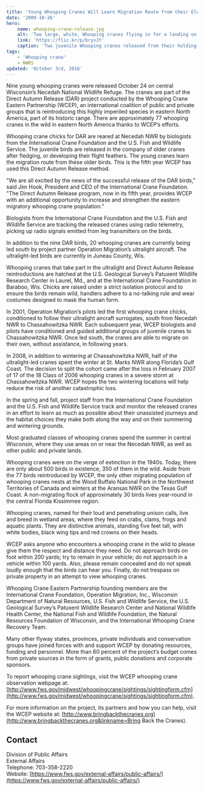 ```yaml
---
title: 'Young Whooping Cranes Will Learn Migration Route from their Elders'
date: '2009-10-26'
hero:
    name: whooping-crane-release.jpg
    alt: 'Two large, white, Whooping cranes flying in for a landing on a small pond.'
    link: 'https://flic.kr/p/bryvJt'
    caption: 'Two juvenile Whooping cranes released from their holding pen fly around on Wheeler National Wildlife Refuge, Decatur, AL. Photo by Bill Gates, USFWS.'
tags:
    - 'Whooping crane'
    - NWRS
updated: 'October 3rd, 2016'
---
```


Nine young whooping cranes were released October 24 on central Wisconsin’s Necedah National Wildlife Refuge. The cranes are part of the Direct Autumn Release (DAR) project conducted by the Whooping Crane Eastern Partnership (WCEP), an international coalition of public and private groups that is reintroducing this highly imperiled species in eastern North America, part of its historic range. There are approximately 77 whooping cranes in the wild in eastern North America thanks to WCEP’s efforts.

Whooping crane chicks for DAR are reared at Necedah NWR by biologists from the International Crane Foundation and the U.S. Fish and Wildlife Service. The juvenile birds are released in the company of older cranes after fledging, or developing their flight feathers. The young cranes learn the migration route from these older birds. This is the fifth year WCEP has used this Direct Autumn Release method.

"We are all excited by the news of the successful release of the DAR birds," said Jim Hook, President and CEO of the International Crane Foundation. "The Direct Autumn Release program, now in its fifth year, provides WCEP with an additional opportunity to increase and strengthen the eastern migratory whooping crane population."

Biologists from the International Crane Foundation and the U.S. Fish and Wildlife Service are tracking the released cranes using radio telemetry, picking up radio signals emitted from leg transmitters on the birds.

In addition to the nine DAR birds, 20 whooping cranes are currently being led south by project partner Operation Migration’s ultralight aircraft. The ultralight-led birds are currently in Juneau County, Wis.

Whooping cranes that take part in the ultralight and Direct Autumn Release reintroductions are hatched at the U.S. Geological Survey’s Patuxent Wildlife Research Center in Laurel, Md., and at the International Crane Foundation in Baraboo, Wis. Chicks are raised under a strict isolation protocol and to ensure the birds remain wild, handlers adhere to a no-talking rule and wear costumes designed to mask the human form.

In 2001, Operation Migration’s pilots led the first whooping crane chicks, conditioned to follow their ultralight aircraft surrogates, south from Necedah NWR to Chassahowitzka NWR. Each subsequent year, WCEP biologists and pilots have conditioned and guided additional groups of juvenile cranes to Chassahowitzka NWR. Once led south, the cranes are able to migrate on their own, without assistance, in following years.

In 2008, in addition to wintering at Chassahowitzka NWR, half of the ultralight-led cranes spent the winter at St. Marks NWR along Florida’s Gulf Coast. The decision to split the cohort came after the loss in February 2007 of 17 of the 18 Class of 2006 whooping cranes in a severe storm at Chassahowitzka NWR. WCEP hopes the two wintering locations will help reduce the risk of another catastrophic loss.

In the spring and fall, project staff from the International Crane Foundation and the U.S. Fish and Wildlife Service track and monitor the released cranes in an effort to learn as much as possible about their unassisted journeys and the habitat choices they make both along the way and on their summering and wintering grounds.

Most graduated classes of whooping cranes spend the summer in central Wisconsin, where they use areas on or near the Necedah NWR, as well as other public and private lands.

Whooping cranes were on the verge of extinction in the 1940s. Today, there are only about 500 birds in existence, 350 of them in the wild. Aside from the 77 birds reintroduced by WCEP, the only other migrating population of whooping cranes nests at the Wood Buffalo National Park in the Northwest Territories of Canada and winters at the Aransas NWR on the Texas Gulf Coast. A non-migrating flock of approximately 30 birds lives year-round in the central Florida Kissimmee region.

Whooping cranes, named for their loud and penetrating unison calls, live and breed in wetland areas, where they feed on crabs, clams, frogs and aquatic plants. They are distinctive animals, standing five feet tall, with white bodies, black wing tips and red crowns on their heads.

WCEP asks anyone who encounters a whooping crane in the wild to please give them the respect and distance they need. Do not approach birds on foot within 200 yards; try to remain in your vehicle; do not approach in a vehicle within 100 yards. Also, please remain concealed and do not speak loudly enough that the birds can hear you. Finally, do not trespass on private property in an attempt to view whooping cranes.

Whooping Crane Eastern Partnership founding members are the International Crane Foundation, Operation Migration, Inc., Wisconsin Department of Natural Resources, U.S. Fish and Wildlife Service, the U.S. Geological Survey’s Patuxent Wildlife Research Center and National Wildlife Health Center, the National Fish and Wildlife Foundation, the Natural Resources Foundation of Wisconsin, and the International Whooping Crane Recovery Team.

Many other flyway states, provinces, private individuals and conservation groups have joined forces with and support WCEP by donating resources, funding and personnel. More than 60 percent of the project’s budget comes from private sources in the form of grants, public donations and corporate sponsors.

To report whooping crane sightings, visit the WCEP whooping crane observation webpage at: [http://www.fws.gov/midwest/whoopingcrane/sightings/sightingform.cfm](http://www.fws.gov/midwest/whoopingcrane/sightings/sightingform.cfm).

For more information on the project, its partners and how you can help, visit the WCEP website at: [http://www.bringbackthecranes.org](http://www.bringbackthecranes.org&linkname=Bring Back the Cranes).

## Contact

Division of Public Affairs  
External Affairs  
Telephone: 703-358-2220  
Website: [https://www.fws.gov/external-affairs/public-affairs/](https://www.fws.gov/external-affairs/public-affairs/)

